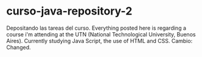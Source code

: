 # curso-java-repository-2
Depositando las tareas del curso.
Everything posted here is regarding a course i'm attending at the UTN (National Technological University, Buenos Aires). Currently studying Java Script, the use of HTML and CSS.
Cambio: Changed.

